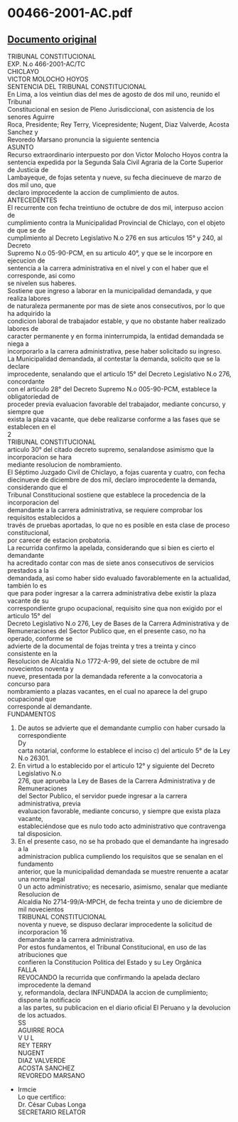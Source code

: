 
00466-2001-AC.pdf
=================
  
[Documento original](https://tc.gob.pe/jurisprudencia/2001/00466-2001-AC.pdf)  
---  
TRIBUNAL CONSTITUCIONAL  
EXP. N.o 466-2001-AC/TC  
CHICLAYO  
VICTOR MOLOCHO HOYOS  
SENTENCIA DEL TRIBUNAL CONSTITUCIONAL  
En Lima, a los veintiun dias del mes de agosto de dos mil uno, reunido el Tribunal  
Constitucional en sesion de Pleno Jurisdiccional, con asistencia de los senores Aguirre  
Roca, Presidente; Rey Terry, Vicepresidente; Nugent, Diaz Valverde, Acosta Sanchez y  
Revoredo Marsano pronuncia la siguiente sentencia  
ASUNTO  
Recurso extraordinario interpuesto por don Victor Molocho Hoyos contra la  
sentencia expedida por la Segunda Sala Civil Agraria de la Corte Superior de Justicia de  
Lambayeque, de fojas setenta y nueve, su fecha diecinueve de marzo de dos mil uno, que  
declaro improcedente la accion de cumplimiento de autos.  
ANTECEDENTES  
El recurrente con fecha treintiuno de octubre de dos mil, interpuso accion de  
cumplimiento contra la Municipalidad Provincial de Chiclayo, con el objeto de que se de  
cumplimiento al Decreto Legislativo N.o 276 en sus articulos 15° y 240, al Decreto  
Supremo N.o 05-90-PCM, en su articulo 40°, y que se le incorpore en ejecucion de  
sentencia a la carrera administrativa en el nivel y con el haber que el corresponde, asi como  
se nivelen sus haberes.  
Sostiene que ingreso a laborar en la municipalidad demandada, y que realiza labores  
de naturaleza permanente por mas de siete anos consecutivos, por lo que ha adquirido la  
condicion laboral de trabajador estable, y que no obstante haber realizado labores de  
caracter permanente y en forma ininterrumpida, la entidad demandada se niega a  
incorporarlo a la carrera administrativa, pese haber solicitado su ingreso.  
La Municipalidad demandada, al contestar la demanda, solicito que se la declare  
improcedente, senalando que el articulo 15° del Decreto Legislativo N.o 276, concordante  
con el articulo 28° del Decreto Supremo N.o 005-90-PCM, establece la obligatoriedad de  
proceder previa evaluacion favorable del trabajador, mediante concurso, y siempre que  
exista la plaza vacante, que debe realizarse conforme a las fases que se establecen en el  
2  
TRIBUNAL CONSTITUCIONAL  
articulo 30° del citado decreto supremo, senalandose asimismo que la incorporacion se hara  
mediante resolucion de nombramiento.  
El Séptimo Juzgado Civil de Chiclayo, a fojas cuarenta y cuatro, con fecha  
diecinueve de diciembre de dos mil, declaro improcedente la demanda, considerando que el  
Tribunal Constitucional sostiene que establece la procedencia de la incorporacion del  
demandante a la carrera administrativa, se requiere comprobar los requisitos establecidos a  
través de pruebas aportadas, lo que no es posible en esta clase de proceso constitucional,  
por carecer de estacion probatoria.  
La recurrida confirmo la apelada, considerando que si bien es cierto el demandante  
ha acreditado contar con mas de siete anos consecutivos de servicios prestados a la  
demandada, asi como haber sido evaluado favorablemente en la actualidad, también lo es  
que para poder ingresar a la carrera administrativa debe existir la plaza vacante de su  
correspondiente grupo ocupacional, requisito sine qua non exigido por el articulo 15° del  
Decreto Legislativo N.o 276, Ley de Bases de la Carrera Administrativa y de  
Remuneraciones del Sector Publico que, en el presente caso, no ha operado, conforme se  
advierte de la documental de fojas treinta y tres a treinta y cinco consistente en la  
Resolucion de Alcaldia N.o 1772-A-99, del siete de octubre de mil novecientos noventa y  
nueve, presentada por la demandada referente a la convocatoria a concurso para  
nombramiento a plazas vacantes, en el cual no aparece la del grupo ocupacional que  
corresponde al demandante.  
FUNDAMENTOS  
1. De autos se advierte que el demandante cumplio con haber cursado la correspondiente  
Dy  
carta notarial, conforme lo establece el inciso c) del articulo 5° de la Ley N.o 26301.  
2. En virtud a lo establecido por el articulo 12° y siguiente del Decreto Legislativo N.o  
276, que aprueba la Ley de Bases de la Carrera Administrativa y de Remuneraciones  
del Sector Publico, el servidor puede ingresar a la carrera administrativa, previa  
evaluacion favorable, mediante concurso, y siempre que exista plaza vacante,  
estableciéndose que es nulo todo acto administrativo que contravenga tal disposicion.  
3. En el presente caso, no se ha probado que el demandante ha ingresado a la  
administracion publica cumpliendo los requisitos que se senalan en el fundamento  
anterior, que la municipalidad demandada se muestre renuente a acatar una norma legal  
0 un acto administrativo; es necesario, asimismo, senalar que mediante Resolucion de  
Alcaldia No 2714-99/A-MPCH, de fecha treinta y uno de diciembre de mil novecientos  
TRIBUNAL CONSTITUCIONAL  
noventa y nueve, se dispuso declarar improcedente la solicitud de incorporacion 16  
demandante a la carrera administrativa.  
Por estos fundamentos, el Tribunal Constitucional, en uso de las atribuciones que  
confieren la Constitucion Politica del Estado y su Ley Orgânica  
FALLA  
REVOCANDO la recurrida que confirmando la apelada declaro improcedente la demand  
y, reformandola, declara INFUNDADA la accion de cumplimiento; dispone la notificacio  
a las partes, su publicacion en el diario oficial El Peruano y la devolucion de los actuados.  
SS  
AGUIRRE ROCA  
V U L  
REY TERRY  
NUGENT  
DIAZ VALVERDE  
ACOSTA SANCHEZ  
REVOREDO MARSANO  
- Irmcie  
Lo que certifico:  
Dr. César Cubas Longa  
SECRETARIO RELATOR